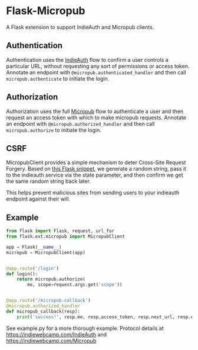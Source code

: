 # Flask-Micropub

A Flask extension to support IndieAuth and Micropub clients.

## Authentication

Authentication uses the
[IndieAuth](https://indiewebcamp.com/IndieAuth) flow to confirm a user
controls a particular URL, without requesting any sort of permissions
or access token. Annotate an endpoint with
`@micropub.authenticated_handler` and then call
`micropub.authenticate` to initiate the login.

## Authorization

Authorization uses the full
[Micropub](https://indiewebcamp.com/Micropub) flow to authenticate a
user and then request an access token with which to make micropub
requests. Annotate an endpoint with `@micropub.authorized_handler` and
then call `micropub.authorize` to initiate the login.

## CSRF

MicropubClient provides a simple mechanism to deter Cross-Site Request
Forgery. Based on
[this Flask snippet](http://flask.pocoo.org/snippets/3/), we generate
a random string, pass it to the indieauth service via the state
parameter, and then confirm we get the same random string back later.

This helps prevent malicious sites from sending users to your
indieauth endpoint against their will.

## Example

```python
from flask import Flask, request, url_for
from flask.ext.micropub import MicropubClient

app = Flask(__name__)
micropub = MicropubClient(app)


@app.route('/login')
def login():
    return micropub.authorize(
        me, scope=request.args.get('scope'))


@app.route('/micropub-callback')
@micropub.authorized_handler
def micropub_callback(resp):
    print('success!', resp.me, resp.access_token, resp.next_url, resp.error)

```

See example.py for a more thorough example. Protocol details at
https://indiewebcamp.com/IndieAuth and
https://indiewebcamp.com/Micropub
